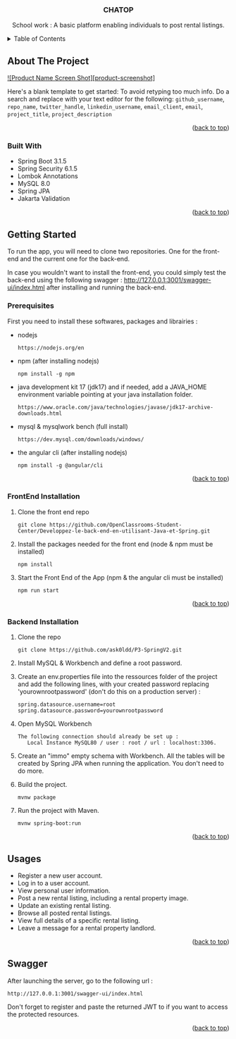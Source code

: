 <a name="readme-top"></a>

<!-- PROJECT SHIELDS -->
<!--
*** I'm using markdown "reference style" links for readability.
*** Reference links are enclosed in brackets [ ] instead of parentheses ( ).
*** See the bottom of this document for the declaration of the reference variables
*** for contributors-url, forks-url, etc. This is an optional, concise syntax you may use.
*** https://www.markdownguide.org/basic-syntax/#reference-style-links
-->

<h3 align="center">CHATOP</h3>

<p align="center">
School work : A basic platform enabling individuals to post rental listings.
</p>



<!-- TABLE OF CONTENTS -->
<details>
  <summary>Table of Contents</summary>
  <ol>
    <li>
      <a href="#about-the-project">About The Project</a>
      <ul>
        <li><a href="#built-with">Built With</a></li>
      </ul>
    </li>
    <li>
      <a href="#getting-started">Getting Started</a>
      <ul>
        <li><a href="#prerequisites">Prerequisites</a></li>
        <li><a href="#frontend-installation">Frontend Installation</a></li>
        <li><a href="#backend-installation">Backend Installation</a></li>
      </ul>
    </li>
    <li><a href="#usages">Usages</a></li>
    <li><a href="#swagger">Swagger</a></li>
  </ol>
</details>



<!-- ABOUT THE PROJECT -->
## About The Project

[![Product Name Screen Shot][product-screenshot]](https://example.com)

Here's a blank template to get started: To avoid retyping too much info. Do a search and replace with your text editor for the following: `github_username`, `repo_name`, `twitter_handle`, `linkedin_username`, `email_client`, `email`, `project_title`, `project_description`

<p align="right">(<a href="#readme-top">back to top</a>)</p>



### Built With

* Spring Boot 3.1.5
* Spring Security 6.1.5
* Lombok Annotations
* MySQL 8.0
* Spring JPA
* Jakarta Validation

<p align="right">(<a href="#readme-top">back to top</a>)</p>



<!-- GETTING STARTED -->
## Getting Started

To run the app, you will need to clone two repositories. One for the front-end and the current one for the back-end.

In case you wouldn't want to install the front-end, you could simply test the back-end using the following swagger : http://127.0.0.1:3001/swagger-ui/index.html after installing and running the back-end.

### Prerequisites

First you need to install these softwares, packages and librairies :

* nodejs
   ```
   https://nodejs.org/en
   ```
  
* npm (after installing nodejs)
    ```
    npm install -g npm
    ```
  
* java development kit 17 (jdk17) and if needed, add a JAVA_HOME environment variable pointing at your java installation folder. 
   ```
   https://www.oracle.com/java/technologies/javase/jdk17-archive-downloads.html
   ```
  
* mysql & mysqlwork bench (full install)
   ```
   https://dev.mysql.com/downloads/windows/
   ```

* the angular cli (after installing nodejs)
    ```
    npm install -g @angular/cli
    ```
  
<p align="right">(<a href="#readme-top">back to top</a>)</p>



### FrontEnd Installation

1. Clone the front end repo
   ```
   git clone https://github.com/OpenClassrooms-Student-Center/Developpez-le-back-end-en-utilisant-Java-et-Spring.git
   ```

2. Install the packages needed for the front end (node & npm must be installed)
   ```
   npm install
   ```
   
3. Start the Front End of the App (npm & the angular cli must be installed)
    ```
    npm run start
    ```
   
<p align="right">(<a href="#readme-top">back to top</a>)</p>



### Backend Installation

1. Clone the repo
   ```
   git clone https://github.com/ask0ldd/P3-SpringV2.git
   ```
2. Install MySQL & Workbench and define a root password.

3. Create an env.properties file into the ressources folder of the project and add the following lines, with your created password replacing 'yourownrootpassword' (don't do this on a production server) :
    ```
    spring.datasource.username=root
    spring.datasource.password=yourownrootpassword
    ```
4. Open MySQL Workbench
    ```
    The following connection should already be set up : 
       Local Instance MySQL80 / user : root / url : localhost:3306.
    ```
5. Create an "immo" empty schema with Workbench. All the tables will be created by Spring JPA when running the application. You don't need to do more.

6. Build the project.
    ```
    mvnw package
    ```

7. Run the project with Maven.
    ```
    mvnw spring-boot:run
    ```

<p align="right">(<a href="#readme-top">back to top</a>)</p>


<!-- USAGE EXAMPLES -->
## Usages

* Register a new user account.
* Log in to a user account.
* View personal user information.
* Post a new rental listing, including a rental property image.
* Update an existing rental listing.
* Browse all posted rental listings.
* View full details of a specific rental listing.
* Leave a message for a rental property landlord.

<p align="right">(<a href="#readme-top">back to top</a>)</p>

<!-- SWAGGER -->
## Swagger

After launching the server, go to the following url :

    http://127.0.0.1:3001/swagger-ui/index.html

Don't forget to register and paste the returned JWT to if you want to access the protected resources.

<p align="right">(<a href="#readme-top">back to top</a>)</p>